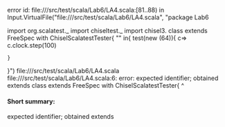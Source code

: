 error id: file://<WORKSPACE>/src/test/scala/Lab6/LA4.scala:[81..88) in Input.VirtualFile("file://<WORKSPACE>/src/test/scala/Lab6/LA4.scala", "package Lab6

import org.scalatest._
import chiseltest._ 
import chisel3.
class  extends FreeSpec with ChiselScalatestTester{
    "" in{
        test(new  (64)){
            c=>    
            c.clock.step(100)
       
    }
}")
file://<WORKSPACE>/src/test/scala/Lab6/LA4.scala
file://<WORKSPACE>/src/test/scala/Lab6/LA4.scala:6: error: expected identifier; obtained extends
class  extends FreeSpec with ChiselScalatestTester{
       ^
#### Short summary: 

expected identifier; obtained extends